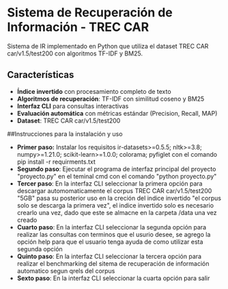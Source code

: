 # Sistema de Recuperación de Información - TREC CAR

Sistema de IR implementado en Python que utiliza el dataset TREC CAR car/v1.5/test200 con algoritmos TF-IDF y BM25.

## Características

- **Índice invertido** con procesamiento completo de texto
- **Algoritmos de recuperación**: TF-IDF con similitud coseno y BM25
- **Interfaz CLI** para consultas interactivas
- **Evaluación automática** con métricas estándar (Precision, Recall, MAP)
- **Dataset**: TREC CAR car/v1.5/test200


##Instrucciones para la instalación y uso

- **Primer paso:** Instalar los requisitos ir-datasets>=0.5.5; nltk>=3.8; numpy>=1.21.0; scikit-learn>=1.0.0; colorama; pyfiglet
                    con el comando pip install -r requirments.txt
- **Segundo paso**: Ejecutar el programa de interfaz principal del proyecto "proyecto.py" en el teminal cmd con el comando "python proyecto.py"
- **Tercer paso**: En la interfaz CLI seleccionar la primera opción para descargar automomaticamente el corpus TREC CAR car/v1.5/test200
                    "5GB" pasa su posterior uso en la creción del indice invertido "el corpus solo se descarga la primera vez", el indice
                    invertido solo es necesario crearlo una vez, dado que este se almacne en la carpeta /data una vez creado
- **Cuarto paso**:  En la interfaz CLI seleccionar la segunda opción para realizar las consultas con terminos que el usurio desee,
                    se agrego la opción help para que el usuario tenga ayuda de como utilizar esta segunda opción
- **Quinto paso**:  En la interfaz CLI seleccionar la tercera opción para realizar el benchmarking del sitema de recuperación de    información automatico segun qrels del corpus
- **Sexto paso**:  En la interfaz CLI seleccionar la cuarta opción para salir